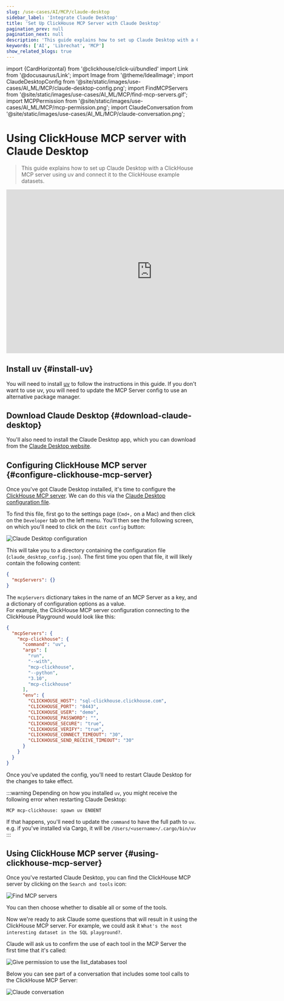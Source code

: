 ```yaml
---
slug: /use-cases/AI/MCP/claude-desktop
sidebar_label: 'Integrate Claude Desktop'
title: 'Set Up ClickHouse MCP Server with Claude Desktop'
pagination_prev: null
pagination_next: null
description: 'This guide explains how to set up Claude Desktop with a ClickHouse MCP server.'
keywords: ['AI', 'Librechat', 'MCP']
show_related_blogs: true
---
```


import {CardHorizontal} from '@clickhouse/click-ui/bundled'
import Link from '@docusaurus/Link';
import Image from '@theme/IdealImage';
import ClaudeDesktopConfig from '@site/static/images/use-cases/AI_ML/MCP/claude-desktop-config.png';
import FindMCPServers from '@site/static/images/use-cases/AI_ML/MCP/find-mcp-servers.gif';
import MCPPermission from '@site/static/images/use-cases/AI_ML/MCP/mcp-permission.png';
import ClaudeConversation from '@site/static/images/use-cases/AI_ML/MCP/claude-conversation.png';

# Using ClickHouse MCP server with Claude Desktop

> This guide explains how to set up Claude Desktop with a ClickHouse MCP server using uv
> and connect it to the ClickHouse example datasets.

<iframe width="768" height="432" src="https://www.youtube.com/embed/y9biAm_Fkqw?si=9PP3-1Y1fvX8xy7q" title="YouTube video player" frameborder="0" allow="accelerometer; autoplay; clipboard-write; encrypted-media; gyroscope; picture-in-picture; web-share" referrerpolicy="strict-origin-when-cross-origin" allowfullscreen></iframe>

<VerticalStepper headerLevel="h2">

## Install uv {#install-uv}

You will need to install [uv](https://docs.astral.sh/uv/) to follow the instructions in this guide.
If you don't want to use uv, you will need to update the MCP Server config to use an alternative package manager.

## Download Claude Desktop {#download-claude-desktop}

You'll also need to install the Claude Desktop app, which you can download from the [Claude Desktop website](https://claude.ai/desktop).

## Configuring ClickHouse MCP server {#configure-clickhouse-mcp-server}

Once you've got Claude Desktop installed, it's time to configure the [ClickHouse MCP server](https://github.com/ClickHouse/mcp-clickhouse).
We can do this via the [Claude Desktop configuration file](https://claude.ai/docs/configuration).

To find this file, first go to the settings page (`Cmd+,` on a Mac) and then click on the `Developer` tab on the left menu.
You'll then see the following screen, on which you'll need to click on the `Edit config` button:

<Image img={ClaudeDesktopConfig} alt="Claude Desktop configuration" size="md" />

This will take you to a directory containing the configuration file (`claude_desktop_config.json`).
The first time you open that file, it will likely contain the following content:

```json
{
  "mcpServers": {}
}
```

The `mcpServers` dictionary takes in the name of an MCP Server as a key, and a dictionary of configuration options as a value.  
For example, the ClickHouse MCP server configuration connecting to the ClickHouse Playground would look like this:

```json
{
  "mcpServers": {
    "mcp-clickhouse": {
      "command": "uv",
      "args": [
        "run",
        "--with",
        "mcp-clickhouse",
        "--python",
        "3.10",
        "mcp-clickhouse"
      ],
      "env": {
        "CLICKHOUSE_HOST": "sql-clickhouse.clickhouse.com",
        "CLICKHOUSE_PORT": "8443",
        "CLICKHOUSE_USER": "demo",
        "CLICKHOUSE_PASSWORD": "",
        "CLICKHOUSE_SECURE": "true",
        "CLICKHOUSE_VERIFY": "true",
        "CLICKHOUSE_CONNECT_TIMEOUT": "30",
        "CLICKHOUSE_SEND_RECEIVE_TIMEOUT": "30"
      }
    }
  }
}
```

Once you've updated the config, you'll need to restart Claude Desktop for the changes to take effect. 

:::warning
Depending on how you installed `uv`, you might receive the following error when restarting Claude Desktop:

```text
MCP mcp-clickhouse: spawn uv ENOENT
```

If that happens, you'll need to update the `command` to have the full path to `uv`. e.g. if you've installed via Cargo, it will be `/Users/<username>/.cargo/bin/uv`
:::

## Using ClickHouse MCP server {#using-clickhouse-mcp-server}

Once you've restarted Claude Desktop, you can find the ClickHouse MCP server by clicking on the `Search and tools` icon:

<Image img={FindMCPServers} alt="Find MCP servers" size="md" />
<br/>

You can then choose whether to disable all or some of the tools.

Now we're ready to ask Claude some questions that will result in it using the ClickHouse MCP server.
For example, we could ask it `What's the most interesting dataset in the SQL playground?`.

Claude will ask us to confirm the use of each tool in the MCP Server the first time that it's called:

<Image img={MCPPermission} alt="Give permission to use the list_databases tool" size="md" />

Below you can see part of a conversation that includes some tool calls to the ClickHouse MCP Server:

<Image img={ClaudeConversation} alt="Claude conversation" size="md" />

</VerticalStepper>
